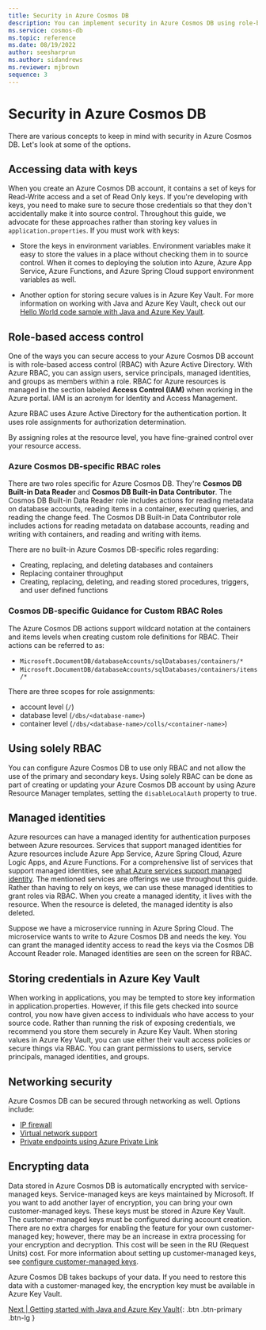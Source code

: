 ```yaml
---
title: Security in Azure Cosmos DB
description: You can implement security in Azure Cosmos DB using role-based access control or keys.
ms.service: cosmos-db
ms.topic: reference
ms.date: 08/19/2022
author: seesharprun
ms.author: sidandrews
ms.reviewer: mjbrown
sequence: 3
---
```


# Security in Azure Cosmos DB

There are various concepts to keep in mind with security in Azure Cosmos DB. Let's look at some of the options.

## Accessing data with keys

When you create an Azure Cosmos DB account, it contains a set of keys for Read-Write access and a set of Read Only keys. If you're developing with keys, you need to make sure to secure those credentials so that they don't accidentally make it into source control. Throughout this guide, we advocate for these approaches rather than storing key values in ``application.properties``. If you must work with keys:

* Store the keys in environment variables. Environment variables make it easy to store the values in a place without checking them in to source control. When it comes to deploying the solution into Azure, Azure App Service, Azure Functions, and Azure Spring Cloud support environment variables as well.

* Another option for storing secure values is in Azure Key Vault. For more information on working with Java and Azure Key Vault, check out our [Hello World code sample with Java and Azure Key Vault](https://github.com/solliancenet/cosmos-db-java-quickstart/blob/main/03_SecurityConcepts/03_Hello_World_with_Java_Key_Vault.md).

## Role-based access control

One of the ways you can secure access to your Azure Cosmos DB account is with role-based access control (RBAC) with Azure Active Directory. With Azure RBAC, you can assign users, service principals, managed identities, and groups as members within a role. RBAC for Azure resources is managed in the section labeled **Access Control (IAM)** when working in the Azure portal. IAM is an acronym for Identity and Access Management.

Azure RBAC uses Azure Active Directory for the authentication portion. It uses role assignments for authorization determination.

By assigning roles at the resource level, you have fine-grained control over your resource access.

### Azure Cosmos DB-specific RBAC roles

There are two roles specific for Azure Cosmos DB. They're **Cosmos DB Built-in Data Reader** and **Cosmos DB Built-in Data Contributor**. The Cosmos DB Built-in Data Reader role includes actions for reading metadata on database accounts, reading items in a container, executing queries, and reading the change feed. The Cosmos DB Built-in Data Contributor role includes actions for reading metadata on database accounts, reading and writing with containers, and reading and writing with items.

There are no built-in Azure Cosmos DB-specific roles regarding:

* Creating, replacing, and deleting databases and containers
* Replacing container throughput
* Creating, replacing, deleting, and reading stored procedures, triggers, and user defined functions

### Cosmos DB-specific Guidance for Custom RBAC Roles

The Azure Cosmos DB actions support wildcard notation at the containers and items levels when creating custom role definitions for RBAC. Their actions can be referred to as:

* ``Microsoft.DocumentDB/databaseAccounts/sqlDatabases/containers/*``
* ``Microsoft.DocumentDB/databaseAccounts/sqlDatabases/containers/items/*``

There are three scopes for role assignments:

* account level (``/``)
* database level (``/dbs/<database-name>``)
* container level (``/dbs/<database-name>/colls/<container-name>``)

## Using solely RBAC

You can configure Azure Cosmos DB to use only RBAC and not allow the use of the primary and secondary keys. Using solely RBAC can be done as part of creating or updating your Azure Cosmos DB account by using Azure Resource Manager templates, setting the ``disableLocalAuth`` property to true.

## Managed identities

Azure resources can have a managed identity for authentication purposes between Azure resources. Services that support managed identities for Azure resources include Azure App Service, Azure Spring Cloud, Azure Logic Apps, and Azure Functions. For a comprehensive list of services that support managed identities, see [what Azure services support managed identity](../../../active-directory/managed-identities-azure-resources/overview.md#what-azure-services-support-the-feature). The mentioned services are offerings we use throughout this guide. Rather than having to rely on keys, we can use these managed identities to grant roles via RBAC. When you create a managed identity, it lives with the resource. When the resource is deleted, the managed identity is also deleted.

Suppose we have a microservice running in Azure Spring Cloud. The microservice wants to write to Azure Cosmos DB and needs the key. You can grant the managed identity access to read the keys via the Cosmos DB Account Reader role. Managed identities are seen on the screen for RBAC.

## Storing credentials in Azure Key Vault

When working in applications, you may be tempted to store key information in application.properties. However, if this file gets checked into source control, you now have given access to individuals who have access to your source code. Rather than running the risk of exposing credentials, we recommend you store them securely in Azure Key Vault. When storing values in Azure Key Vault, you can use either their vault access policies or secure things via RBAC. You can grant permissions to users, service principals, managed identities, and groups.

## Networking security

Azure Cosmos DB can be secured through networking as well. Options include:

* [IP firewall](../../how-to-configure-firewall.md)
* [Virtual network support](../../how-to-configure-vnet-service-endpoint.md)
* [Private endpoints using Azure Private Link](../../how-to-configure-private-endpoints.md)

## Encrypting data

Data stored in Azure Cosmos DB is automatically encrypted with service-managed keys. Service-managed keys are keys maintained by Microsoft. If you want to add another layer of encryption, you can bring your own customer-managed keys. These keys must be stored in Azure Key Vault. The customer-managed keys must be configured during account creation. There are no extra charges for enabling the feature for your own customer-managed key; however, there may be an increase in extra processing for your encryption and decryption. This cost will be seen in the RU (Request Units) cost. For more information about setting up customer-managed keys, see [configure customer-managed keys](../../how-to-setup-cmk.md).

Azure Cosmos DB takes backups of your data. If you need to restore this data with a customer-managed key, the encryption key must be available in Azure Key Vault.

[Next &#124; Getting started with Java and Azure Key Vault](get-started-with-java-and-key-vault.md){: .btn .btn-primary .btn-lg }
